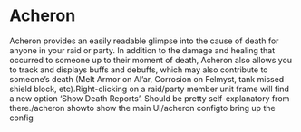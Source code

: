 # Acheron

Acheron provides an easily readable glimpse into the cause of death for anyone in your raid or party. In addition to the damage and healing that occurred to someone up to their moment of death, Acheron also allows you to track and displays buffs and debuffs, which may also contribute to someone’s death (Melt Armor on Al’ar, Corrosion on Felmyst, tank missed shield block, etc).Right-clicking on a raid/party member unit frame will find a new option ‘Show Death Reports’. Should be pretty self-explanatory from there./acheron showto show the main UI/acheron configto bring up the config
